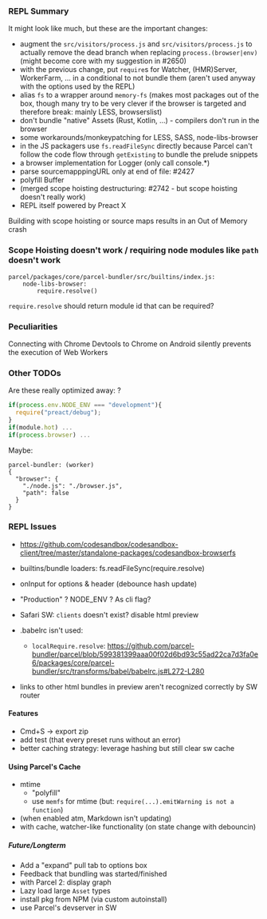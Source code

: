 ### REPL Summary

It might look like much, but these are the important changes:

- augment the `src/visitors/process.js` and `src/visitors/process.js` to actually remove the dead branch when replacing `process.(browser|env)` (might become core with my suggestion in #2650)
- with the previous change, put `require`s for Watcher, (HMR)Server, WorkerFarm, ... in a conditional to not bundle them (aren't used anyway with the options used by the REPL)
- alias `fs` to a wrapper around `memory-fs` (makes most packages out of the box, though many try to be very clever if the browser is targeted and therefore break: mainly LESS, browserslist)
- don't bundle "native" Assets (Rust, Kotlin, ...) - compilers don't run in the browser
- some workarounds/monkeypatching for LESS, SASS, node-libs-browser
- in the JS packagers use `fs.readFileSync` directly because Parcel can't follow the code flow through `getExisting` to bundle the prelude snippets
- a browser implementation for Logger (only call console.\*)
- parse sourcemapppingURL only at end of file: #2427
- polyfill Buffer
- (merged scope hoisting destructuring: #2742 - but scope hoisting doesn't really work)
- REPL itself powered by Preact X

Building with scope hoisting or source maps results in an Out of Memory crash

### Scope Hoisting doesn't work / requiring node modules like `path` doesn't work

```
parcel/packages/core/parcel-bundler/src/builtins/index.js:
    node-libs-browser:
        require.resolve()
```

`require.resolve` should return module id that can be required?

### Peculiarities

Connecting with Chrome Devtools to Chrome on Android silently prevents the execution of Web Workers

### Other TODOs

Are these really optimized away: ?

```js
if(process.env.NODE_ENV === "development"){
  require("preact/debug");
}
if(module.hot) ...
if(process.browser) ...
```

Maybe:

```
parcel-bundler: (worker)
{
  "browser": {
    "./node.js": "./browser.js",
    "path": false
  }
}
```

### REPL Issues

- https://github.com/codesandbox/codesandbox-client/tree/master/standalone-packages/codesandbox-browserfs
- builtins/bundle loaders: fs.readFileSync(require.resolve)
- onInput for options & header (debounce hash update)
- "Production" ? NODE_ENV ? As cli flag?
- Safari SW: `clients` doesn't exist? disable html preview
- .babelrc isn't used:

  - `localRequire.resolve`: https://github.com/parcel-bundler/parcel/blob/599381399aaa00f02d6bd93c55ad22ca7d3fa0e6/packages/core/parcel-bundler/src/transforms/babel/babelrc.js#L272-L280

- links to other html bundles in preview aren't recognized correctly by SW router

#### Features

- Cmd+S -> export zip
- add test (that every preset runs without an error)
- better caching strategy: leverage hashing but still clear sw cache

#### Using Parcel's Cache

- mtime
  - "polyfill"
  - use `memfs` for mtime (but: `require(...).emitWarning is not a function`)
- (when enabled atm, Markdown isn't updating)
- with cache, watcher-like functionality (on state change with debouncin)

##### Future/Longterm

- Add a "expand" pull tab to options box
- Feedback that bundling was started/finished
- with Parcel 2: display graph
- Lazy load large `Asset` types
- install pkg from NPM (via custom autoinstall)
- use Parcel's devserver in SW
